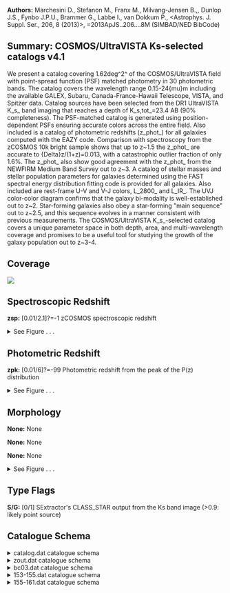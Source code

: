 

**Authors:** Marchesini D., Stefanon M., Franx M., Milvang-Jensen B.,, Dunlop J.S., Fynbo J.P.U., Brammer G., Labbe I., van Dokkum P., <Astrophys. J. Suppl. Ser., 206, 8 (2013)>, =2013ApJS..206....8M (SIMBAD/NED BibCode)

## Summary: COSMOS/UltraVISTA Ks-selected catalogs v4.1

We present a catalog covering 1.62deg^2^ of the COSMOS/UltraVISTA field with point-spread function (PSF) matched photometry in 30 photometric bands. The catalog covers the wavelength range 0.15-24{mu}m including the available GALEX, Subaru, Canada-France-Hawaii Telescope, VISTA, and Spitzer data. Catalog sources have been selected from the DR1 UltraVISTA K_s_ band imaging that reaches a depth of K_s,tot_=23.4 AB (90% completeness). The PSF-matched catalog is generated using position-dependent PSFs ensuring accurate colors across the entire field. Also included is a catalog of photometric redshifts (z_phot_) for all galaxies computed with the EAZY code. Comparison with spectroscopy from the zCOSMOS 10k bright sample shows that up to z~1.5 the z_phot_ are accurate to {Delta}z/(1+z)=0.013, with a catastrophic outlier fraction of only 1.6%. The z_phot_ also show good agreement with the z_phot_ from the NEWFIRM Medium Band Survey out to z~3. A catalog of stellar masses and stellar population parameters for galaxies determined using the FAST spectral energy distribution fitting code is provided for all galaxies. Also included are rest-frame U-V and V-J colors, L_2800_ and L_IR_. The UVJ color-color diagram confirms that the galaxy bi-modality is well-established out to z~2. Star-forming galaxies also obey a star-forming "main sequence" out to z~2.5, and this sequence evolves in a manner consistent with previous measurements. The COSMOS/UltraVISTA K_s_-selected catalog covers a unique parameter space in both depth, area, and multi-wavelength coverage and promises to be a useful tool for studying the growth of the galaxy population out to z~3-4.

## Coverage 

 

 
![](https://github.com/joshgithubbin/Lestrade/blob/main/pages/J_ApJS_206_8/im/coverage.png?raw=true)

## Spectroscopic Redshift 



**zsp:** [0.01/2.1]?=-1 zCOSMOS spectroscopic redshift 




<details><summary>See Figure . . .</summary>

![](https://github.com/joshgithubbin/Lestrade/blob/main/pages/J_ApJS_206_8/im/ZSP.png?raw=true)

</details>

## Photometric Redshift 



**zpk:** [0.01/6]?=-99 Photometric redshift from the peak of the P(z) distribution 




<details><summary>See Figure . . .</summary>

![](https://github.com/joshgithubbin/Lestrade/blob/main/pages/J_ApJS_206_8/im//ZPH.png?raw=true)

</details>

## Morphology 



**None:** None 

**None:** None 

**None:** None 




<details><summary>See Figure . . .</summary>

![](https://github.com/joshgithubbin/Lestrade/blob/main/pages/J_ApJS_206_8/im//morphology.png?raw=true)

</details>
                      
## Type Flags 



**S/G:** [0/1] SExtractor's CLASS_STAR output from the Ks band image (>0.9: likely point source)



## Catalogue Schema 



<details>
<summary>catalog.dat catalogue schema</summary>

| Bytes   | Format   | Units     | Label    | Explanations                                                                                                                                                                                                                                                                                                                                                                                                                                                                                                                                                                                                                                                                                                                                                                                                                                                                                                                                                                                                                                                                                                                                                                                                                                                                                                                                                                                                                                                                                                                                                                              |
|:--------|:---------|:----------|:---------|:------------------------------------------------------------------------------------------------------------------------------------------------------------------------------------------------------------------------------------------------------------------------------------------------------------------------------------------------------------------------------------------------------------------------------------------------------------------------------------------------------------------------------------------------------------------------------------------------------------------------------------------------------------------------------------------------------------------------------------------------------------------------------------------------------------------------------------------------------------------------------------------------------------------------------------------------------------------------------------------------------------------------------------------------------------------------------------------------------------------------------------------------------------------------------------------------------------------------------------------------------------------------------------------------------------------------------------------------------------------------------------------------------------------------------------------------------------------------------------------------------------------------------------------------------------------------------------------|
| 1-  6   | I6       | ---       | Seq      | [1/262615] Running sequence number                                                                                                                                                                                                                                                                                                                                                                                                                                                                                                                                                                                                                                                                                                                                                                                                                                                                                                                                                                                                                                                                                                                                                                                                                                                                                                                                                                                                                                                                                                                                                        |
| 8- 16   | F9.5     | deg       | RAdeg    | [149.3/150.8] Right ascension (J2000)                                                                                                                                                                                                                                                                                                                                                                                                                                                                                                                                                                                                                                                                                                                                                                                                                                                                                                                                                                                                                                                                                                                                                                                                                                                                                                                                                                                                                                                                                                                                                     |
| 18- 26  | F9.7     | deg       | DEdeg    | [1.6/2.9] Declination (J2000)                                                                                                                                                                                                                                                                                                                                                                                                                                                                                                                                                                                                                                                                                                                                                                                                                                                                                                                                                                                                                                                                                                                                                                                                                                                                                                                                                                                                                                                                                                                                                             |
| 28- 38  | F11.5    | pix       | xpix     | X position of object in the Ks image                                                                                                                                                                                                                                                                                                                                                                                                                                                                                                                                                                                                                                                                                                                                                                                                                                                                                                                                                                                                                                                                                                                                                                                                                                                                                                                                                                                                                                                                                                                                                      |
| 40- 50  | F11.5    | pix       | ypix     | Y position of object in the Ks image                                                                                                                                                                                                                                                                                                                                                                                                                                                                                                                                                                                                                                                                                                                                                                                                                                                                                                                                                                                                                                                                                                                                                                                                                                                                                                                                                                                                                                                                                                                                                      |
| 52- 61  | F10.3    | ---       | FKstot   | [-41/644028] Total Ks-band flux with apcor already applied (1)                                                                                                                                                                                                                                                                                                                                                                                                                                                                                                                                                                                                                                                                                                                                                                                                                                                                                                                                                                                                                                                                                                                                                                                                                                                                                                                                                                                                                                                                                                                            |
| 63- 68  | F6.3     | ---       | e_FKstot | [0.1/53] Kstot uncertainty                                                                                                                                                                                                                                                                                                                                                                                                                                                                                                                                                                                                                                                                                                                                                                                                                                                                                                                                                                                                                                                                                                                                                                                                                                                                                                                                                                                                                                                                                                                                                                |
| 70- 78  | F9.3     | 0.3631uJy | FKs      | [0.01/75226] UltraVISTA Ks flux (2)                                                                                                                                                                                                                                                                                                                                                                                                                                                                                                                                                                                                                                                                                                                                                                                                                                                                                                                                                                                                                                                                                                                                                                                                                                                                                                                                                                                                                                                                                                                                                       |
| 80- 85  | F6.3     | 0.3631uJy | e_FKs    | [0.6/17] FKs uncertainty                                                                                                                                                                                                                                                                                                                                                                                                                                                                                                                                                                                                                                                                                                                                                                                                                                                                                                                                                                                                                                                                                                                                                                                                                                                                                                                                                                                                                                                                                                                                                                  |
| 87- 95  | F9.3     | 0.3631uJy | FH       | [-16/93819] UltraVISTA H flux (2)                                                                                                                                                                                                                                                                                                                                                                                                                                                                                                                                                                                                                                                                                                                                                                                                                                                                                                                                                                                                                                                                                                                                                                                                                                                                                                                                                                                                                                                                                                                                                         |
| 97-102  | F6.3     | 0.3631uJy | e_FH     | [0.5/13] FH uncertainty                                                                                                                                                                                                                                                                                                                                                                                                                                                                                                                                                                                                                                                                                                                                                                                                                                                                                                                                                                                                                                                                                                                                                                                                                                                                                                                                                                                                                                                                                                                                                                   |
| 104-112 | F9.3     | 0.3631uJy | FJ       | [-19.1/64555] UltraVISTA J flux (2)                                                                                                                                                                                                                                                                                                                                                                                                                                                                                                                                                                                                                                                                                                                                                                                                                                                                                                                                                                                                                                                                                                                                                                                                                                                                                                                                                                                                                                                                                                                                                       |
| 114-119 | F6.3     | 0.3631uJy | e_FJ     | [0.3/10.3] FJ uncertainty                                                                                                                                                                                                                                                                                                                                                                                                                                                                                                                                                                                                                                                                                                                                                                                                                                                                                                                                                                                                                                                                                                                                                                                                                                                                                                                                                                                                                                                                                                                                                                 |
| 121-130 | F10.3    | 0.3631uJy | FY       | [-14.8/116197] UltraVISTA Y (broadband at 1020nm) flux (2)                                                                                                                                                                                                                                                                                                                                                                                                                                                                                                                                                                                                                                                                                                                                                                                                                                                                                                                                                                                                                                                                                                                                                                                                                                                                                                                                                                                                                                                                                                                                |
| 132-137 | F6.3     | 0.3631uJy | e_FY     | [0.3/17] FY uncertainty                                                                                                                                                                                                                                                                                                                                                                                                                                                                                                                                                                                                                                                                                                                                                                                                                                                                                                                                                                                                                                                                                                                                                                                                                                                                                                                                                                                                                                                                                                                                                                   |
| 139-147 | F9.3     | 0.3631uJy | Fch4     | [-5255/44148]?=-99.9 Spitzer/IRAC 8um flux (2)                                                                                                                                                                                                                                                                                                                                                                                                                                                                                                                                                                                                                                                                                                                                                                                                                                                                                                                                                                                                                                                                                                                                                                                                                                                                                                                                                                                                                                                                                                                                            |
| 149-158 | F10.3    | 0.3631uJy | e_Fch4   | [3.9/103098]?=-99.9 Fch4 uncertainty                                                                                                                                                                                                                                                                                                                                                                                                                                                                                                                                                                                                                                                                                                                                                                                                                                                                                                                                                                                                                                                                                                                                                                                                                                                                                                                                                                                                                                                                                                                                                      |
| 160-168 | F9.3     | 0.3631uJy | Fch3     | [-1501/63780]?=-99.9 Spitzer/IRAC 5.8um flux (2)                                                                                                                                                                                                                                                                                                                                                                                                                                                                                                                                                                                                                                                                                                                                                                                                                                                                                                                                                                                                                                                                                                                                                                                                                                                                                                                                                                                                                                                                                                                                          |
| 170-177 | F8.3     | 0.3631uJy | e_Fch3   | [4.1/3195]?=-99.9 Fch3 uncertainty                                                                                                                                                                                                                                                                                                                                                                                                                                                                                                                                                                                                                                                                                                                                                                                                                                                                                                                                                                                                                                                                                                                                                                                                                                                                                                                                                                                                                                                                                                                                                        |
| 179-187 | F9.3     | 0.3631uJy | Fch2     | [-223/26394]?=-99.9 Spitzer/IRAC 4.5um flux (2)                                                                                                                                                                                                                                                                                                                                                                                                                                                                                                                                                                                                                                                                                                                                                                                                                                                                                                                                                                                                                                                                                                                                                                                                                                                                                                                                                                                                                                                                                                                                           |
| 189-196 | F8.3     | 0.3631uJy | e_Fch2   | [0.6/1322]?=-99.9 Fch2 uncertainty                                                                                                                                                                                                                                                                                                                                                                                                                                                                                                                                                                                                                                                                                                                                                                                                                                                                                                                                                                                                                                                                                                                                                                                                                                                                                                                                                                                                                                                                                                                                                        |
| 198-206 | F9.3     | 0.3631uJy | Fch1     | [-218/23086]?=-99.9 Spitzer/IRAC 3.6um flux (2)                                                                                                                                                                                                                                                                                                                                                                                                                                                                                                                                                                                                                                                                                                                                                                                                                                                                                                                                                                                                                                                                                                                                                                                                                                                                                                                                                                                                                                                                                                                                           |
| 208-215 | F8.3     | 0.3631uJy | e_Fch1   | [0.5/1156]?=-99.9 Fch1 uncertainty                                                                                                                                                                                                                                                                                                                                                                                                                                                                                                                                                                                                                                                                                                                                                                                                                                                                                                                                                                                                                                                                                                                                                                                                                                                                                                                                                                                                                                                                                                                                                        |
| 217-224 | F8.3     | 0.3631uJy | Fzp      | [-7/2060]?=-99.999 Subaru/SuprimeCam z+ flux (2)                                                                                                                                                                                                                                                                                                                                                                                                                                                                                                                                                                                                                                                                                                                                                                                                                                                                                                                                                                                                                                                                                                                                                                                                                                                                                                                                                                                                                                                                                                                                          |
| 226-232 | F7.3     | 0.3631uJy | e_Fzp    | [0.1/2]?=-99.999 Fzp uncertainty                                                                                                                                                                                                                                                                                                                                                                                                                                                                                                                                                                                                                                                                                                                                                                                                                                                                                                                                                                                                                                                                                                                                                                                                                                                                                                                                                                                                                                                                                                                                                          |
| 234-240 | F7.3     | 0.3631uJy | Fip      | [-6.2/514]?=-99.999 Subaru/SuprimeCam i+ flux (2)                                                                                                                                                                                                                                                                                                                                                                                                                                                                                                                                                                                                                                                                                                                                                                                                                                                                                                                                                                                                                                                                                                                                                                                                                                                                                                                                                                                                                                                                                                                                         |
| 242-248 | F7.3     | 0.3631uJy | e_Fip    | [0.08/0.8]?=-99.999 Fip uncertainty                                                                                                                                                                                                                                                                                                                                                                                                                                                                                                                                                                                                                                                                                                                                                                                                                                                                                                                                                                                                                                                                                                                                                                                                                                                                                                                                                                                                                                                                                                                                                       |
| 250-256 | F7.3     | 0.3631uJy | Frp      | [-17/876]?=-99.999 Subaru/SuprimeCam r+ flux (2)                                                                                                                                                                                                                                                                                                                                                                                                                                                                                                                                                                                                                                                                                                                                                                                                                                                                                                                                                                                                                                                                                                                                                                                                                                                                                                                                                                                                                                                                                                                                          |
| 258-264 | F7.3     | 0.3631uJy | e_Frp    | [0.05/1.3]?=-99.999 Frp uncertainty                                                                                                                                                                                                                                                                                                                                                                                                                                                                                                                                                                                                                                                                                                                                                                                                                                                                                                                                                                                                                                                                                                                                                                                                                                                                                                                                                                                                                                                                                                                                                       |
| 266-273 | F8.3     | 0.3631uJy | FV       | [-6.6/1175]?=-99.999 Subaru/SuprimeCam V_j_ flux (2)                                                                                                                                                                                                                                                                                                                                                                                                                                                                                                                                                                                                                                                                                                                                                                                                                                                                                                                                                                                                                                                                                                                                                                                                                                                                                                                                                                                                                                                                                                                                      |
| 275-281 | F7.3     | 0.3631uJy | e_FV     | [0.05/1.3]?=-99.999 FV uncertainty                                                                                                                                                                                                                                                                                                                                                                                                                                                                                                                                                                                                                                                                                                                                                                                                                                                                                                                                                                                                                                                                                                                                                                                                                                                                                                                                                                                                                                                                                                                                                        |
| 283-290 | F8.3     | 0.3631uJy | Fgp      | [-46/1249]?=-99.999 Subaru/SuprimeCam g+ flux (2)                                                                                                                                                                                                                                                                                                                                                                                                                                                                                                                                                                                                                                                                                                                                                                                                                                                                                                                                                                                                                                                                                                                                                                                                                                                                                                                                                                                                                                                                                                                                         |
| 292-298 | F7.3     | 0.3631uJy | e_Fgp    | [0.05/0.8]?=-99.999 Fgp uncertainty                                                                                                                                                                                                                                                                                                                                                                                                                                                                                                                                                                                                                                                                                                                                                                                                                                                                                                                                                                                                                                                                                                                                                                                                                                                                                                                                                                                                                                                                                                                                                       |
| 300-307 | F8.3     | 0.3631uJy | FB       | [-7.4/1138]?=-99.999 Subaru/SuprimeCam B_j_ flux (2)                                                                                                                                                                                                                                                                                                                                                                                                                                                                                                                                                                                                                                                                                                                                                                                                                                                                                                                                                                                                                                                                                                                                                                                                                                                                                                                                                                                                                                                                                                                                      |
| 309-315 | F7.3     | 0.3631uJy | e_FB     | [0.03/1.2]?=-99.999 FB uncertainty                                                                                                                                                                                                                                                                                                                                                                                                                                                                                                                                                                                                                                                                                                                                                                                                                                                                                                                                                                                                                                                                                                                                                                                                                                                                                                                                                                                                                                                                                                                                                        |
| 317-325 | F9.3     | 0.3631uJy | Fu       | [-54.1/16050] CFHT/MegaCam u* flux (2)                                                                                                                                                                                                                                                                                                                                                                                                                                                                                                                                                                                                                                                                                                                                                                                                                                                                                                                                                                                                                                                                                                                                                                                                                                                                                                                                                                                                                                                                                                                                                    |
| 327-332 | F6.3     | 0.3631uJy | e_Fu     | [0.03/14.2] Fu uncertainty                                                                                                                                                                                                                                                                                                                                                                                                                                                                                                                                                                                                                                                                                                                                                                                                                                                                                                                                                                                                                                                                                                                                                                                                                                                                                                                                                                                                                                                                                                                                                                |
| 334-341 | F8.3     | 0.3631uJy | FIA484   | [-257/2448]?=-99.999 Subaru/SuprimeCam IA484 flux (2)                                                                                                                                                                                                                                                                                                                                                                                                                                                                                                                                                                                                                                                                                                                                                                                                                                                                                                                                                                                                                                                                                                                                                                                                                                                                                                                                                                                                                                                                                                                                     |
| 343-349 | F7.3     | 0.3631uJy | e_FIA484 | [0.07/8]?=-99.999 FIA484 uncertainty                                                                                                                                                                                                                                                                                                                                                                                                                                                                                                                                                                                                                                                                                                                                                                                                                                                                                                                                                                                                                                                                                                                                                                                                                                                                                                                                                                                                                                                                                                                                                      |
| 351-358 | F8.3     | 0.3631uJy | FIA527   | [-316/3211]?=-99.999 Subaru/SuprimeCam IA527 flux (2)                                                                                                                                                                                                                                                                                                                                                                                                                                                                                                                                                                                                                                                                                                                                                                                                                                                                                                                                                                                                                                                                                                                                                                                                                                                                                                                                                                                                                                                                                                                                     |
| 360-366 | F7.3     | 0.3631uJy | e_FIA527 | [0.07/9]?=-99.999 FIA527 uncertainty                                                                                                                                                                                                                                                                                                                                                                                                                                                                                                                                                                                                                                                                                                                                                                                                                                                                                                                                                                                                                                                                                                                                                                                                                                                                                                                                                                                                                                                                                                                                                      |
| 368-375 | F8.3     | 0.3631uJy | FIA624   | [-412/3666]?=-99.999 Subaru/SuprimeCam IA624 flux (2)                                                                                                                                                                                                                                                                                                                                                                                                                                                                                                                                                                                                                                                                                                                                                                                                                                                                                                                                                                                                                                                                                                                                                                                                                                                                                                                                                                                                                                                                                                                                     |
| 377-383 | F7.3     | 0.3631uJy | e_FIA624 | [0.09/8]?=-99.999 FIA624 uncertainty                                                                                                                                                                                                                                                                                                                                                                                                                                                                                                                                                                                                                                                                                                                                                                                                                                                                                                                                                                                                                                                                                                                                                                                                                                                                                                                                                                                                                                                                                                                                                      |
| 385-392 | F8.3     | 0.3631uJy | FIA679   | [-582/5602]?=-99.999 Subaru/SuprimeCam IA679 flux (2)                                                                                                                                                                                                                                                                                                                                                                                                                                                                                                                                                                                                                                                                                                                                                                                                                                                                                                                                                                                                                                                                                                                                                                                                                                                                                                                                                                                                                                                                                                                                     |
| 394-400 | F7.3     | 0.3631uJy | e_FIA679 | [0.1/8]?=-99.999 FIA679 uncertainty                                                                                                                                                                                                                                                                                                                                                                                                                                                                                                                                                                                                                                                                                                                                                                                                                                                                                                                                                                                                                                                                                                                                                                                                                                                                                                                                                                                                                                                                                                                                                       |
| 402-409 | F8.3     | 0.3631uJy | FIA738   | [-206/3984]?=-99.999 Subaru/SuprimeCam IA738 flux (2)                                                                                                                                                                                                                                                                                                                                                                                                                                                                                                                                                                                                                                                                                                                                                                                                                                                                                                                                                                                                                                                                                                                                                                                                                                                                                                                                                                                                                                                                                                                                     |
| 411-417 | F7.3     | 0.3631uJy | e_FIA738 | [0.1/9]?=-99.999 FIA738 uncertainty                                                                                                                                                                                                                                                                                                                                                                                                                                                                                                                                                                                                                                                                                                                                                                                                                                                                                                                                                                                                                                                                                                                                                                                                                                                                                                                                                                                                                                                                                                                                                       |
| 419-427 | F9.3     | 0.3631uJy | FIA767   | [-1449/5859]?=-99.999 Subaru/SuprimeCam IA767 flux (2)                                                                                                                                                                                                                                                                                                                                                                                                                                                                                                                                                                                                                                                                                                                                                                                                                                                                                                                                                                                                                                                                                                                                                                                                                                                                                                                                                                                                                                                                                                                                    |
| 429-435 | F7.3     | 0.3631uJy | e_FIA767 | [0.1/10]?=-99.999 FIA767 uncertainty                                                                                                                                                                                                                                                                                                                                                                                                                                                                                                                                                                                                                                                                                                                                                                                                                                                                                                                                                                                                                                                                                                                                                                                                                                                                                                                                                                                                                                                                                                                                                      |
| 437-444 | F8.3     | 0.3631uJy | FIB427   | [-871/7199]?=-99.999 Subaru/SuprimeCam IB427 flux (2)                                                                                                                                                                                                                                                                                                                                                                                                                                                                                                                                                                                                                                                                                                                                                                                                                                                                                                                                                                                                                                                                                                                                                                                                                                                                                                                                                                                                                                                                                                                                     |
| 446-452 | F7.3     | 0.3631uJy | e_FIB427 | [0.07/17]?=-99.999 FIB427 uncertainty                                                                                                                                                                                                                                                                                                                                                                                                                                                                                                                                                                                                                                                                                                                                                                                                                                                                                                                                                                                                                                                                                                                                                                                                                                                                                                                                                                                                                                                                                                                                                     |
| 454-462 | F9.3     | 0.3631uJy | FIB464   | [-1043/8397]?=-99.999 Subaru/SuprimeCam IB464 flux (2)                                                                                                                                                                                                                                                                                                                                                                                                                                                                                                                                                                                                                                                                                                                                                                                                                                                                                                                                                                                                                                                                                                                                                                                                                                                                                                                                                                                                                                                                                                                                    |
| 464-470 | F7.3     | 0.3631uJy | e_FIB464 | [0.1/17]?=-99.999 FIB464 uncertainty                                                                                                                                                                                                                                                                                                                                                                                                                                                                                                                                                                                                                                                                                                                                                                                                                                                                                                                                                                                                                                                                                                                                                                                                                                                                                                                                                                                                                                                                                                                                                      |
| 472-480 | F9.3     | 0.3631uJy | FIB505   | [-1476/7743]?=-99.999 Subaru/SuprimeCam IB505 flux (2)                                                                                                                                                                                                                                                                                                                                                                                                                                                                                                                                                                                                                                                                                                                                                                                                                                                                                                                                                                                                                                                                                                                                                                                                                                                                                                                                                                                                                                                                                                                                    |
| 482-488 | F7.3     | 0.3631uJy | e_FIB505 | [0.09/15]?=-99.999 FIB505 uncertainty                                                                                                                                                                                                                                                                                                                                                                                                                                                                                                                                                                                                                                                                                                                                                                                                                                                                                                                                                                                                                                                                                                                                                                                                                                                                                                                                                                                                                                                                                                                                                     |
| 490-497 | F8.3     | 0.3631uJy | FIB574   | [-566/7152]?=-99.999 Subaru/SuprimeCam IB574 flux (2)                                                                                                                                                                                                                                                                                                                                                                                                                                                                                                                                                                                                                                                                                                                                                                                                                                                                                                                                                                                                                                                                                                                                                                                                                                                                                                                                                                                                                                                                                                                                     |
| 499-505 | F7.3     | 0.3631uJy | e_FIB574 | [0.1/13]?=-99.999 FIB574 uncertainty                                                                                                                                                                                                                                                                                                                                                                                                                                                                                                                                                                                                                                                                                                                                                                                                                                                                                                                                                                                                                                                                                                                                                                                                                                                                                                                                                                                                                                                                                                                                                      |
| 507-514 | F8.3     | 0.3631uJy | FIB709   | [-645/5095]?=-99.999 Subaru/SuprimeCam IB709 flux (2)                                                                                                                                                                                                                                                                                                                                                                                                                                                                                                                                                                                                                                                                                                                                                                                                                                                                                                                                                                                                                                                                                                                                                                                                                                                                                                                                                                                                                                                                                                                                     |
| 516-522 | F7.3     | 0.3631uJy | e_FIB709 | [0.1/9]?=-99.999 FIB709 uncertainty                                                                                                                                                                                                                                                                                                                                                                                                                                                                                                                                                                                                                                                                                                                                                                                                                                                                                                                                                                                                                                                                                                                                                                                                                                                                                                                                                                                                                                                                                                                                                       |
| 524-532 | F9.3     | 0.3631uJy | FIB827   | [-1449/4860]?=-99.999 Subaru/SuprimeCam IB827 flux (2)                                                                                                                                                                                                                                                                                                                                                                                                                                                                                                                                                                                                                                                                                                                                                                                                                                                                                                                                                                                                                                                                                                                                                                                                                                                                                                                                                                                                                                                                                                                                    |
| 534-540 | F7.3     | 0.3631uJy | e_FIB827 | [0.1/10]?=-99.999 FIB827 uncertainty                                                                                                                                                                                                                                                                                                                                                                                                                                                                                                                                                                                                                                                                                                                                                                                                                                                                                                                                                                                                                                                                                                                                                                                                                                                                                                                                                                                                                                                                                                                                                      |
| 542-550 | F9.3     | 0.3631uJy | FFUV     | [-1482/7734]?=-99.9 GALEX FUV flux (2)                                                                                                                                                                                                                                                                                                                                                                                                                                                                                                                                                                                                                                                                                                                                                                                                                                                                                                                                                                                                                                                                                                                                                                                                                                                                                                                                                                                                                                                                                                                                                    |
| 552-558 | F7.3     | 0.3631uJy | e_FFUV   | [0.06/946]?=-99.9 FFUV uncertainty                                                                                                                                                                                                                                                                                                                                                                                                                                                                                                                                                                                                                                                                                                                                                                                                                                                                                                                                                                                                                                                                                                                                                                                                                                                                                                                                                                                                                                                                                                                                                        |
| 560-568 | F9.3     | 0.3631uJy | FNUV     | [-6098/5495]?=-99.9 GALEX NUV flux (2)                                                                                                                                                                                                                                                                                                                                                                                                                                                                                                                                                                                                                                                                                                                                                                                                                                                                                                                                                                                                                                                                                                                                                                                                                                                                                                                                                                                                                                                                                                                                                    |
| 570-576 | F7.3     | 0.3631uJy | e_FNUV   | [0.04/452]?=-99.9 FNUV uncertainty                                                                                                                                                                                                                                                                                                                                                                                                                                                                                                                                                                                                                                                                                                                                                                                                                                                                                                                                                                                                                                                                                                                                                                                                                                                                                                                                                                                                                                                                                                                                                        |
| 578-586 | F9.3     | 0.3631uJy | F24      | [0.1/33412]?=-99.9 Spitzer/MIPS 24um flux (2)                                                                                                                                                                                                                                                                                                                                                                                                                                                                                                                                                                                                                                                                                                                                                                                                                                                                                                                                                                                                                                                                                                                                                                                                                                                                                                                                                                                                                                                                                                                                             |
| 588-594 | F7.3     | 0.3631uJy | e_F24    | [0.1/14]?=-99.9 F24 uncertainty                                                                                                                                                                                                                                                                                                                                                                                                                                                                                                                                                                                                                                                                                                                                                                                                                                                                                                                                                                                                                                                                                                                                                                                                                                                                                                                                                                                                                                                                                                                                                           |
| 596-600 | F5.3     | ---       | Kflag    | [0/6] SExtractor's FLAG output for the Ks-band image (3)                                                                                                                                                                                                                                                                                                                                                                                                                                                                                                                                                                                                                                                                                                                                                                                                                                                                                                                                                                                                                                                                                                                                                                                                                                                                                                                                                                                                                                                                                                                                  |
| 602-606 | F5.3     | ---       | S/G      | [0/1] SExtractor's CLASS_STAR output from the Ks band image (>0.9: likely point source)                                                                                                                                                                                                                                                                                                                                                                                                                                                                                                                                                                                                                                                                                                                                                                                                                                                                                                                                                                                                                                                                                                                                                                                                                                                                                                                                                                                                                                                                                                   |
| 608-615 | F8.5     | ---       | KKron    | [3/50] SExtractor's Kron radius in Ks-band                                                                                                                                                                                                                                                                                                                                                                                                                                                                                                                                                                                                                                                                                                                                                                                                                                                                                                                                                                                                                                                                                                                                                                                                                                                                                                                                                                                                                                                                                                                                                |
| 617-623 | F7.5     | ---       | apcor    | [1/1.2] Aperture correction that has been applied to FLUX_AUTO to determine Ks_tot                                                                                                                                                                                                                                                                                                                                                                                                                                                                                                                                                                                                                                                                                                                                                                                                                                                                                                                                                                                                                                                                                                                                                                                                                                                                                                                                                                                                                                                                                                        |
| 625-632 | F8.5     | ---       | zsp      | [0.01/2.1]?=-1 zCOSMOS spectroscopic redshift                                                                                                                                                                                                                                                                                                                                                                                                                                                                                                                                                                                                                                                                                                                                                                                                                                                                                                                                                                                                                                                                                                                                                                                                                                                                                                                                                                                                                                                                                                                                             |
| 634-641 | F8.5     | ---       | CC       | [3/5]?=-1 Spectroscopic redshift quality flag (3<q_zsp<4: highest quality) (z_spec_cc) (4)                                                                                                                                                                                                                                                                                                                                                                                                                                                                                                                                                                                                                                                                                                                                                                                                                                                                                                                                                                                                                                                                                                                                                                                                                                                                                                                                                                                                                                                                                                |
| 643-648 | I6       | ---       | zCOSMOS  | [7447/950074]?=-1 ID of the spectroscopic redshift in the zCOSMOS catalog                                                                                                                                                                                                                                                                                                                                                                                                                                                                                                                                                                                                                                                                                                                                                                                                                                                                                                                                                                                                                                                                                                                                                                                                                                                                                                                                                                                                                                                                                                                 |
| 650     | I1       | ---       | Star     | [0/1] Star/galaxy indicator determined from color-color plot (star=1, galaxy=0)                                                                                                                                                                                                                                                                                                                                                                                                                                                                                                                                                                                                                                                                                                                                                                                                                                                                                                                                                                                                                                                                                                                                                                                                                                                                                                                                                                                                                                                                                                           |
| 652     | I1       | ---       | Cont     | [0/1] Contamination: proximity to a bright star (contaminated=1, uncontaminated=0)                                                                                                                                                                                                                                                                                                                                                                                                                                                                                                                                                                                                                                                                                                                                                                                                                                                                                                                                                                                                                                                                                                                                                                                                                                                                                                                                                                                                                                                                                                        |
| 654-655 | I2       | ---       | nCont    | [0/21] Number of filters where object lies near gaps in photometry or near a saturated star; uncontaminated=0 (nan_contam) (5)                                                                                                                                                                                                                                                                                                                                                                                                                                                                                                                                                                                                                                                                                                                                                                                                                                                                                                                                                                                                                                                                                                                                                                                                                                                                                                                                                                                                                                                            |
| 657-661 | I5       | ---       | Ori      | [230/82870] ID number in the original catalogs generated from the 9 COSMOS subfields (orig_cat_id)                                                                                                                                                                                                                                                                                                                                                                                                                                                                                                                                                                                                                                                                                                                                                                                                                                                                                                                                                                                                                                                                                                                                                                                                                                                                                                                                                                                                                                                                                        |
| 663     | I1       | ---       | Field    | [1/9] Subfield of the object (orig_cat_field)                                                                                                                                                                                                                                                                                                                                                                                                                                                                                                                                                                                                                                                                                                                                                                                                                                                                                                                                                                                                                                                                                                                                                                                                                                                                                                                                                                                                                                                                                                                                             |
| 665     | I1       | ---       | USE      | [0/1] Indicates galaxies with uncontaminated photometry and S/N>5 (6) Note (1): Total Ks flux and error determined using Sextractor's flux_auto. An additional aperture correction has also been applied to correct for flux outside 2.5 times the Kron radius. Note (2): Flux and error in filter X measured in a 2.1" aperture from PSF-matched images. Total magnitudes in any band can be calculated via flux_X(total)_=flux_X(aperture)_*(FKstot/FKs), where X is the band of interest. Note (3): One should be cautious using objects with Kflag>3 as these are probably contaminated by a nearby object or are near saturated pixels. Note (4): See "Confidence Class" in Lilly et al. (2007, J/ApJS/172/70) for full definition of these flags. Note (5): If this object is near an object that is saturated and the flux is contaminated by PSF convolution of the saturated object this value =1. The value is the TOTAL number of filters that have this type of contamination. The fluxes of these filters have been set to -99 so are ignored by EAZY and FAST. Objects with 0<value<5 are probably acceptable as are only missing a few filters of data. Objects with value >3 should probably be excluded as many filters of data are contaminated and missing. Note (6): A simple switch for choosing galaxies with good photometry. Objects with USE =1 have, K(ap)<24.44 (i.e., 3-sigma detection), star =0, contamination =0, and nan_contam <3. Be aware that this includes objects with Ks_tot>23.4 so for truly complete sample that selection should also be done. |

**Note**: Total Ks flux and error determined using Sextractor's flux_auto. An
          additional aperture correction has also been applied to correct for
          flux outside 2.5 times the Kron radius.
Note (2): Flux and error in filter X measured in a 2.1" aperture from
          PSF-matched images.
          Total magnitudes in any band can be calculated via
          flux_X(total)_=flux_X(aperture)_*(FKstot/FKs), where X is the band
          of interest.
Note (3): One should be cautious using objects with Kflag>3 as these are
          probably contaminated by a nearby object or are near saturated pixels.
Note (4): See "Confidence Class" in Lilly et al. (2007, J/ApJS/172/70) for full
          definition of these flags.
Note (5): If this object is near an object that is saturated and the flux is
          contaminated by PSF convolution of the saturated object this value =1.
          The value is the TOTAL number of filters that have this type of
          contamination. The fluxes of these filters have been set to -99 so are
          ignored by EAZY and FAST. Objects with 0<value<5 are probably
          acceptable as are only missing a few filters of data. Objects with
          value >3 should probably be excluded as many filters of data are
          contaminated and missing.
Note (6): A simple switch for choosing galaxies with good photometry. Objects
          with USE =1 have, K(ap)<24.44 (i.e., 3-sigma detection), star =0,
          contamination =0, and nan_contam <3. Be aware that this includes
          objects with Ks_tot>23.4 so for truly complete sample that selection
          should also be done.

</details>

<details>
<summary>zout.dat catalogue schema</summary>

| Bytes   | Format   | Units   | Label   | Explanations                                                                                                                                                                             |
|:--------|:---------|:--------|:--------|:-----------------------------------------------------------------------------------------------------------------------------------------------------------------------------------------|
| 1-  6   | I6       | ---     | Seq     | [1/262615] Running sequence number                                                                                                                                                       |
| 8- 14   | F7.4     | ---     | zsp     | [0.01/2.1]?=-1 Spectroscopic redshift from zCOSMOS                                                                                                                                       |
| 16- 22  | F7.3     | ---     | za      | [0.01/6]?=-99 Redshift where {chi}^2^ is minimized for all-template (1)                                                                                                                  |
| 24- 30  | F7.3     | ---     | zm1     | [0.01/6]?=-99 Redshift marginalized over p(z|C)=exp{-0.5{chi}^2^} (1)                                                                                                                    |
| 32- 43  | E12.7    | ---     | chia    | [1.4/3759]?=-99 {chi}^2^ value at z=za                                                                                                                                                   |
| 45- 51  | F7.3     | ---     | zp      | [0.01/6]?=-99 Redshift where likelihood is maximized after applying the prior, p(z|m_0_) (1)                                                                                             |
| 53- 64  | E12.7    | ---     | chip    | [1.4/3759]?=-99 Original {chi}^2^ at z=zp                                                                                                                                                |
| 66- 72  | F7.3     | ---     | zm2     | [0.01/6]?=-99 Redshift marginalized over p(z|C,m_0_)=p(z|C).p(z|m_0_) (1)                                                                                                                |
| 74- 80  | F7.3     | ---     | odds    | [-99/1] Redshift quality parameter (1)                                                                                                                                                   |
| 82- 88  | F7.3     | ---     | l68     | [0.01/6]?=-99 Lower 68% confidence interval on zpk                                                                                                                                       |
| 90- 96  | F7.3     | ---     | u68     | [0.02/6]?=-99 Upper 68% confidence interval on zpk                                                                                                                                       |
| 98-104  | F7.3     | ---     | l95     | [0.01/6]?=-99 Lower 95% confidence interval on zpk                                                                                                                                       |
| 106-112 | F7.3     | ---     | u95     | [0.02/6]?=-99 Upper 95% confidence interval on zpk                                                                                                                                       |
| 114-120 | F7.3     | ---     | l99     | [0.01/6]?=-99 Lower 99% confidence interval on zpk                                                                                                                                       |
| 122-128 | F7.3     | ---     | u99     | [0.02/6]?=-99 Upper 68% confidence interval on zpk                                                                                                                                       |
| 130-132 | I3       | ---     | Nf      | [8/29]?=-99 Number of filters used to determine zpk                                                                                                                                      |
| 134-146 | E13.7    | ---     | q_z     | [-99/3.26455e+212] z quality                                                                                                                                                             |
| 148-155 | F8.4     | ---     | zpk     | [0.01/6]?=-99 Photometric redshift from the peak of the P(z) distribution                                                                                                                |
| 157-163 | F7.3     | ---     | Probpk  | [-99/1] Peak probability                                                                                                                                                                 |
| 165-172 | F8.4     | ---     | zmc     | [0.01/6]?=-99 zmc value (1) Note (1): Photometric redshift information from EASY code (Brammer et al. 2008ApJ...686.1503B). See http://www.astro.yale.edu/eazy/?node17 for more details. |

**Note**: Photometric redshift information from EASY code
          (Brammer et al. 2008ApJ...686.1503B).
          See http://www.astro.yale.edu/eazy/?node17 for more details.

</details>

<details>
<summary>bc03.dat catalogue schema</summary>

| Bytes   | Format   | Units     | Label   | Explanations                                                                                                                                                                                                                                                                                                       |
|:--------|:---------|:----------|:--------|:-------------------------------------------------------------------------------------------------------------------------------------------------------------------------------------------------------------------------------------------------------------------------------------------------------------------|
| 1-  6   | I6       | ---       | Seq     | [1/262615] Running sequence number                                                                                                                                                                                                                                                                                 |
| 8- 14   | F7.4     | ---       | z       | [0.01/6]?=-1 Photometric redshift from EASY                                                                                                                                                                                                                                                                        |
| 16- 20  | F5.2     | [yr]      | ltau    | [7/10]?=-1 Best-fit value of log({tau}) (1)                                                                                                                                                                                                                                                                        |
| 22- 27  | F6.3     | ---       | metal   | [0.02]?=-1 Metallicity (fixed at 0.020)                                                                                                                                                                                                                                                                            |
| 29- 33  | F5.2     | [yr]      | lage    | [7/10.1]?=-1 Best-fit value of log(t) (1)                                                                                                                                                                                                                                                                          |
| 35- 39  | F5.2     | ---       | Av      | [0/4]?=-1 Best-fit value of A_v_                                                                                                                                                                                                                                                                                   |
| 41- 46  | F6.2     | [Msun]    | lmass   | [-1/14.3]?=-99 Best-fit value of log(M_star_/M_{sun}_)                                                                                                                                                                                                                                                             |
| 48- 53  | F6.2     | [Msun/yr] | lsfr    | [-36/4.8]?=-99 Best-fit value of log(sfr) from the SED                                                                                                                                                                                                                                                             |
| 55- 60  | F6.2     | [yr-1]    | lssfr   | [-43/-1]?=-99 Best-fit value of log(ssfr) from the SED                                                                                                                                                                                                                                                             |
| 62- 66  | F5.2     | ---       | la2t    | [-3/3.1] la2t value                                                                                                                                                                                                                                                                                                |
| 68- 75  | E8.3     | ---       | chi2    | [-1/189] {chi}^2^ of best-fitting model Note (1): We assume galaxies have exponentially declining star formation histories (SFHs) of the form SFR{propto}exp(-t/{tau}), where t is the time since the onset of star formation and {tau} is the e-folding star formation timescale in units of yr. See section 5.1. |

**Note**: We assume galaxies have exponentially declining star formation
          histories (SFHs) of the form SFR{propto}exp(-t/{tau}), where t is the
          time since the onset of star formation and {tau} is the e-folding star
          formation timescale in units of yr. See section 5.1.

</details>

<details>
<summary>153-155.dat catalogue schema</summary>

| Bytes   | Format   | Units   | Label   | Explanations                                                                                                                                                                                                                                                          |
|:--------|:---------|:--------|:--------|:----------------------------------------------------------------------------------------------------------------------------------------------------------------------------------------------------------------------------------------------------------------------|
| 1-  6   | I6       | ---     | Seq     | [1/262615] Running sequence number                                                                                                                                                                                                                                    |
| 8- 15   | F8.5     | ---     | zpk     | [/6]?=-1 Photometric redshift from the peak of the P(z) distribution                                                                                                                                                                                                  |
| 17- 22  | F6.2     | ---     | DM      | [/47]?=-99 Distance modulus                                                                                                                                                                                                                                           |
| 24- 26  | I3       | ---     | Nf      | [/20]?=-99 Number of filters used for the fit                                                                                                                                                                                                                         |
| 28- 39  | E12.6    | ---     | chi2    | [/2009]?=-99 Best-fit {chi}^2^                                                                                                                                                                                                                                        |
| 41- 52  | E12.6    | ---     | L153    | [/826698]?=-99 EAZY-interpolated U-V color index (1)                                                                                                                                                                                                                  |
| 54- 65  | E12.6    | ---     | L155    | [/5.59709e+06]?=-99 EAZY-interpolated U-V color index (1) Note (1): 153: REST_FRAME/maiz-apellaniz_Johnson_U.res, 3.59854e+03 155: REST_FRAME/maiz-apellaniz_Johnson_V.res, 5.49056e+03 Rest-frame colors computed using templates in tweak_UVISTA_v4.1/spectra.param |

**Note**: 153: REST_FRAME/maiz-apellaniz_Johnson_U.res, 3.59854e+03
   155: REST_FRAME/maiz-apellaniz_Johnson_V.res, 5.49056e+03
   Rest-frame colors computed using templates in tweak_UVISTA_v4.1/spectra.param

</details>

<details>
<summary>155-161.dat catalogue schema</summary>

| Bytes   | Format   | Units   | Label   | Explanations                                                                                                                                                                                                                               |
|:--------|:---------|:--------|:--------|:-------------------------------------------------------------------------------------------------------------------------------------------------------------------------------------------------------------------------------------------|
| 1-  6   | I6       | ---     | Seq     | [1/262615] Running sequence number                                                                                                                                                                                                         |
| 8- 15   | F8.5     | ---     | zpk     | [/6]?=-1 Photometric redshift from the peak of the P(z) distribution                                                                                                                                                                       |
| 17- 22  | F6.2     | ---     | DM      | [/47]?=-99 Distance modulus                                                                                                                                                                                                                |
| 24- 26  | I3       | ---     | Nf      | [/20]?=-99 Number of filters used for the fit                                                                                                                                                                                              |
| 28- 39  | E12.6    | ---     | chi2    | [/1730]?=-99 Best-fit {chi}^2^                                                                                                                                                                                                             |
| 41- 52  | E12.6    | ---     | L155    | [/261250]?=-99 EAZY-interpolated V-J color index (1)                                                                                                                                                                                       |
| 54- 65  | E12.6    | ---     | L161    | [/1.06681e+06]?=-99 EAZY-interpolated V-J color index (1) Note (1): 155: REST_FRAME/maiz-apellaniz_Johnson_V.res, 5.49056e+03 161: 2MASS/J.res, 1.23751e+04 Rest-frame colors computed using templates in tweak_UVISTA_v3.24/spectra.param |

**Note**: 155: REST_FRAME/maiz-apellaniz_Johnson_V.res, 5.49056e+03
  161: 2MASS/J.res, 1.23751e+04
  Rest-frame colors computed using templates in tweak_UVISTA_v3.24/spectra.param

</details>

        
        